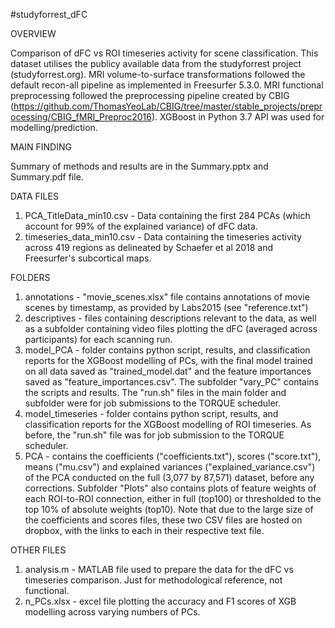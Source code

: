 #studyforrest_dFC

OVERVIEW

Comparison of dFC vs ROI timeseries activity for scene classification.
This dataset utilises the publicy available data from the studyforrest project (studyforrest.org).
MRI volume-to-surface transformations followed the default recon-all pipeline as implemented in Freesurfer 5.3.0.
MRI functional preprocessing followed the preprocessing pipeline created by CBIG (https://github.com/ThomasYeoLab/CBIG/tree/master/stable_projects/preprocessing/CBIG_fMRI_Preproc2016).
XGBoost in Python 3.7 API was used for modelling/prediction. 

MAIN FINDING

Summary of methods and results are in the Summary.pptx and Summary.pdf file.

DATA FILES
1. PCA_TitleData_min10.csv - Data containing the first 284 PCAs (which account for 99% of the explained variance) of dFC data.
2. timeseries_data_min10.csv - Data containing the timeseries activity across 419 regions as delineated by Schaefer et al 2018 and Freesurfer's subcortical maps.

FOLDERS
1. annotations - "movie_scenes.xlsx" file contains annotations of movie scenes by timestamp, as provided by Labs2015 (see "reference.txt")
2. descriptives - files containing descriptions relevant to the data, as well as a subfolder containing video files plotting the dFC (averaged across participants) for each scanning run.
3. model_PCA - folder contains python script, results, and classification reports for the XGBoost modelling of PCs, with the final model trained on all data saved as "trained_model.dat" and the feature importances saved as "feature_importances.csv". The subfolder "vary_PC" contains the scripts and results. The "run.sh" files in the main folder and subfolder were for job submissions to the TORQUE scheduler.
4. model_timeseries - folder contains python script, results, and classification reports for the XGBoost modelling of ROI timeseries. As before, the "run.sh" file was for job submission to the TORQUE scheduler.
5. PCA - contains the coefficients ("coefficients.txt"), scores ("score.txt"), means ("mu.csv") and explained variances ("explained_variance.csv") of the PCA conducted on the full (3,077 by 87,571) dataset, before any corrections. Subfolder "Plots" also contains plots of feature weights of each ROI-to-ROI connection, either in full (top100) or thresholded to the top 10% of absolute weights (top10). Note that due to the large size of the coefficients and scores files, these two CSV files are hosted on dropbox, with the links to each in their respective text file.

OTHER FILES
1. analysis.m - MATLAB file used to prepare the data for the dFC vs timeseries comparison. Just for methodological reference, not functional.
2. n_PCs.xlsx - excel file plotting the accuracy and F1 scores of XGB modelling across varying numbers of PCs.

